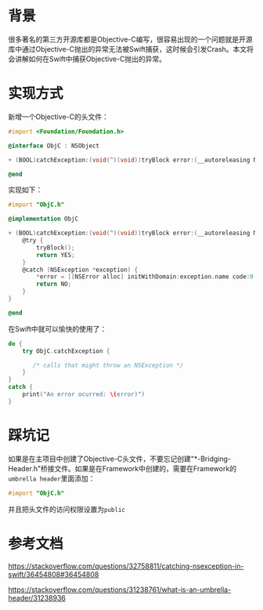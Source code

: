 # 背景

很多著名的第三方开源库都是Objective-C编写，很容易出现的一个问题就是开源库中通过Objective-C抛出的异常无法被Swift捕获，这时候会引发Crash。本文将会讲解如何在Swift中捕获Objective-C抛出的异常。

# 实现方式

新增一个Objective-C的头文件：

```objective-c
#import <Foundation/Foundation.h>

@interface ObjC : NSObject

+ (BOOL)catchException:(void(^)(void))tryBlock error:(__autoreleasing NSError **)error;

@end
```

实现如下：

```objective-c
#import "ObjC.h"

@implementation ObjC 

+ (BOOL)catchException:(void(^)(void))tryBlock error:(__autoreleasing NSError **)error {
    @try {
        tryBlock();
        return YES;
    }
    @catch (NSException *exception) {
        *error = [[NSError alloc] initWithDomain:exception.name code:0 userInfo:exception.userInfo];
        return NO;
    }
}

@end
```

在Swift中就可以愉快的使用了：

```swift
do {
    try ObjC.catchException {

       /* calls that might throw an NSException */
    }
}
catch {
    print("An error ocurred: \(error)")
}
```

# 踩坑记

如果是在主项目中创建了Objective-C头文件，不要忘记创建"*-Bridging-Header.h"桥接文件。如果是在Framework中创建的，需要在Framework的`umbrella header`里面添加：

```objective-c
#import "ObjC.h"
```

并且把头文件的访问权限设置为`public`

# 参考文档

https://stackoverflow.com/questions/32758811/catching-nsexception-in-swift/36454808#36454808

https://stackoverflow.com/questions/31238761/what-is-an-umbrella-header/31238936